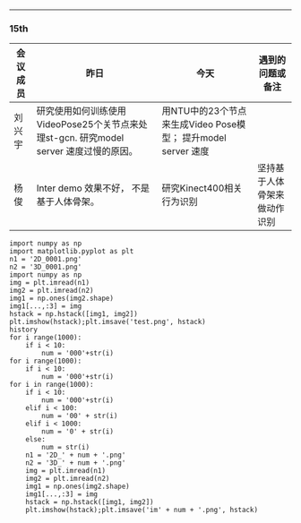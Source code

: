 # 

------

### 15th

| 会议成员 | 昨日                                                         | 今天                                                         | 遇到的问题或备注             |
| -------- | ------------------------------------------------------------ | ------------------------------------------------------------ | ---------------------------- |
| 刘兴宇   | 研究使用如何训练使用VideoPose25个关节点来处理st-gcn. 研究model server 速度过慢的原因。 | 用NTU中的23个节点来生成Video Pose模型； 提升model server 速度 |                              |
| 杨俊     | Inter demo 效果不好， 不是基于人体骨架。                     | 研究Kinect400相关行为识别                                    | 坚持基于人体骨架来做动作识别 |




```
import numpy as np
import matplotlib.pyplot as plt
n1 = '2D_0001.png'
n2 = '3D_0001.png'
import numpy as np
img = plt.imread(n1)
img2 = plt.imread(n2)
img1 = np.ones(img2.shape)
img1[...,:3] = img
hstack = np.hstack([img1, img2])
plt.imshow(hstack);plt.imsave('test.png', hstack)
history
for i range(1000):
    if i < 10:
        num = '000'+str(i)
for i range(1000):
    if i < 10:
        num = '000'+str(i)
for i in range(1000):
    if i < 10:
        num = '000'+str(i)
    elif i < 100:
        num = '00' + str(i)
    elif i < 1000:
        num = '0' + str(i)
    else:
        num = str(i)
    n1 = '2D_' + num + '.png'
    n2 = '3D_' + num + '.png'
    img = plt.imread(n1)
    img2 = plt.imread(n2)
    img1 = np.ones(img2.shape)
    img1[...,:3] = img
    hstack = np.hstack([img1, img2])
    plt.imshow(hstack);plt.imsave('im' + num + '.png', hstack)
    



```